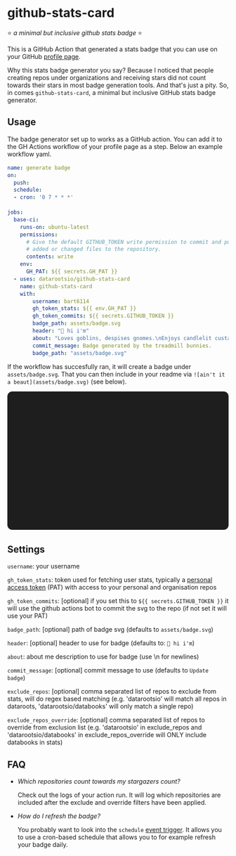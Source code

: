 # github-stats-card
⭐️ *a minimal but inclusive github stats badge* ⭐️

This is a GitHub Action that generated a stats badge that you can use on your GitHub [profile page](https://docs.github.com/en/account-and-profile/setting-up-and-managing-your-github-profile/customizing-your-profile/about-your-profile).

Why this stats badge generator you say? Because I noticed that people creating repos under organizations and receiving stars did not count towards their stars in most badge generation tools. And that's just a pity. So, in comes `github-stats-card`, a minimal but inclusive GitHub stats badge generator.

## Usage

The badge generator set up to works as a GitHub action. You can add it to the GH Actions workflow of your profile page as a step. Below an example workflow yaml.


```yaml
name: generate badge
on: 
  push:
  schedule:
  - cron: '0 7 * * *'

jobs:
  base-ci:
    runs-on: ubuntu-latest
    permissions:
      # Give the default GITHUB_TOKEN write permission to commit and push the
      # added or changed files to the repository.
      contents: write
    env: 
      GH_PAT: ${{ secrets.GH_PAT }}
  - uses: datarootsio/github-stats-card
    name: github-stats-card
    with:
        username: bart6114
        gh_token_stats: ${{ env.GH_PAT }}
        gh_token_commits: ${{ secrets.GITHUB_TOKEN }}
        badge_path: assets/badge.svg
        header: "👋 hi i'm"
        about: "Loves goblins, despises gnomes.\nEnjoys candlelit custard pudding."
        commit_message: Badge generated by the treadmill bunnies.
        badge_path: "assets/badge.svg"
```

If the workflow has succesfully ran, it will create a badge under `assets/badge.svg`. That you can then include in your readme via `![ain't it a beaut](assets/badge.svg)` (see below).

![ain't it a beaut](assets/badge.svg)


## Settings

`username`: your username

`gh_token_stats`: token used for fetching user stats, typically a [personal access token](https://docs.github.com/en/authentication/keeping-your-account-and-data-secure/managing-your-personal-access-tokens) (PAT) with access to your personal and organisation repos

`gh_token_commits`: [optional] if you set this to `${{ secrets.GITHUB_TOKEN }}` it will use the github actions bot to commit the svg to the repo (if not set it will use your PAT)

`badge_path`: [optional] path of badge svg (defaults to `assets/badge.svg`)

`header`: [optional] header to use for badge (defaults to: `👋 hi i'm`)

`about`: about me description to use for badge (use \n for newlines)

`commit_message`: [optional] commit message to use (defaults to `Update badge`)

`exclude_repos`: [optional] comma separated list of repos to exclude from stats, will do regex based matching (e.g. 'datarootsio' will match all repos in dataroots, 'datarootsio/databooks' will only match a single repo)

`exclude_repos_override`: [optional] comma separated list of repos to override from exclusion list (e.g. 'datarootsio' in exclude_repos and 'datarootsio/databooks' in exclude_repos_override will ONLY include databooks in stats)

## FAQ

- *Which repositories count towards my stargazers count?*

    Check out the logs of your action run. It will log which repositories are included after the exclude and override filters have been applied.

- *How do I refresh the badge?*
    
    You probably want to look into the `schedule` [event trigger](https://docs.github.com/en/actions/using-workflows/events-that-trigger-workflows#schedule). It allows you to use a cron-based schedule that allows you to for example refresh your badge daily.

